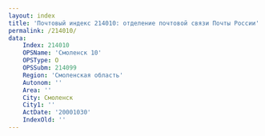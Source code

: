```yaml
---
layout: index
title: 'Почтовый индекс 214010: отделение почтовой связи Почты России'
permalink: /214010/
data:
    Index: 214010
    OPSName: 'Смоленск 10'
    OPSType: О
    OPSSubm: 214099
    Region: 'Смоленская область'
    Autonom: ''
    Area: ''
    City: Смоленск
    City1: ''
    ActDate: '20001030'
    IndexOld: ''
---
```

